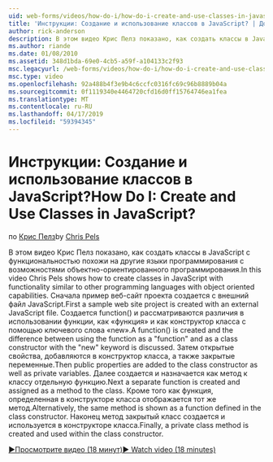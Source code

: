 ```yaml
---
uid: web-forms/videos/how-do-i/how-do-i-create-and-use-classes-in-javascript
title: 'Инструкции: Создание и использование классов в JavaScript? | Документы Майкрософт'
author: rick-anderson
description: В этом видео Крис Пелз показано, как создать классы в JavaScript с функциональностью похожи на другие языки программирования с объектно-ориентированного программирования capabilitie...
ms.author: riande
ms.date: 01/08/2010
ms.assetid: 348d1bda-69e0-4cb5-a59f-a104133c2f93
msc.legacyurl: /web-forms/videos/how-do-i/how-do-i-create-and-use-classes-in-javascript
msc.type: video
ms.openlocfilehash: 92a488b4f3e9b4c6ccfc0316fc69c96b8889b04a
ms.sourcegitcommit: 0f1119340e4464720cfd16d0ff15764746ea1fea
ms.translationtype: MT
ms.contentlocale: ru-RU
ms.lasthandoff: 04/17/2019
ms.locfileid: "59394345"
---
```

# <a name="how-do-i-create-and-use-classes-in-javascript"></a><span data-ttu-id="4510a-104">Инструкции: Создание и использование классов в JavaScript?</span><span class="sxs-lookup"><span data-stu-id="4510a-104">How Do I: Create and Use Classes in JavaScript?</span></span>

<span data-ttu-id="4510a-105">по [Крис Пелз](https://twitter.com/chrispels)</span><span class="sxs-lookup"><span data-stu-id="4510a-105">by [Chris Pels](https://twitter.com/chrispels)</span></span>

<span data-ttu-id="4510a-106">В этом видео Крис Пелз показано, как создать классы в JavaScript с функциональностью похожи на другие языки программирования с возможностями объектно-ориентированного программирования.</span><span class="sxs-lookup"><span data-stu-id="4510a-106">In this video Chris Pels shows how to create classes in JavaScript with functionality similar to other programming languages with object oriented capabilities.</span></span> <span data-ttu-id="4510a-107">Сначала пример веб-сайт проекта создается с внешний файл JavaScript.</span><span class="sxs-lookup"><span data-stu-id="4510a-107">First a sample web site project is created with an external JavaScript file.</span></span> <span data-ttu-id="4510a-108">Создается function() и рассматриваются различия в использовании функции, как «функция» и как конструктор класса с помощью ключевого слова «new».</span><span class="sxs-lookup"><span data-stu-id="4510a-108">A function() is created and the difference between using the function as a "function" and as a class constructor with the "new" keyword is discussed.</span></span> <span data-ttu-id="4510a-109">Затем открытые свойства, добавляются в конструктор класса, а также закрытые переменные.</span><span class="sxs-lookup"><span data-stu-id="4510a-109">Then public properties are added to the class constructor as well as private variables.</span></span> <span data-ttu-id="4510a-110">Далее создается и назначается как метод к классу отдельную функцию.</span><span class="sxs-lookup"><span data-stu-id="4510a-110">Next a separate function is created and assigned as a method to the class.</span></span> <span data-ttu-id="4510a-111">Кроме того как функция, определенная в конструкторе класса отображается тот же метод.</span><span class="sxs-lookup"><span data-stu-id="4510a-111">Alternatively, the same method is shown as a function defined in the class constructor.</span></span> <span data-ttu-id="4510a-112">Наконец метод закрытый класс создается и используется в конструкторе класса.</span><span class="sxs-lookup"><span data-stu-id="4510a-112">Finally, a private class method is created and used within the class constructor.</span></span>

[<span data-ttu-id="4510a-113">&#9654;Просмотрите видео (18 минут)</span><span class="sxs-lookup"><span data-stu-id="4510a-113">&#9654; Watch video (18 minutes)</span></span>](https://channel9.msdn.com/Blogs/ASP-NET-Site-Videos/how-do-i-create-and-use-classes-in-javascript)
